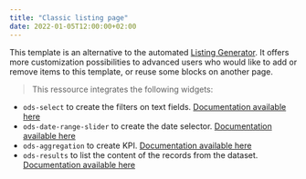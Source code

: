 ```yaml
---
title: "Classic listing page"
date: 2022-01-05T12:00:00+02:00
---
```


This template is an alternative to the automated [Listing Generator](https://codelibrary.opendatasoft.com/generators/listing-generator/). It offers more customization possibilities to advanced users who would like to add or remove items to this template, or reuse some blocks on another page.

> This ressource integrates the following widgets:
- `ods-select` to create the filters on text fields. [Documentation available here](https://codelibrary.opendatasoft.com/widget-tricks/ods-select/)
- `ods-date-range-slider` to create the date selector. [Documentation available here](https://codelibrary.opendatasoft.com/widget-tricks/ods-date-range-slider/)
- `ods-aggregation` to create KPI. [Documentation available here](https://codelibrary.opendatasoft.com/widget-tricks/ods-aggregation/)
- `ods-results` to list the content of the records from the dataset. [Documentation available here](https://codelibrary.opendatasoft.com/widget-tricks/ods-results/)